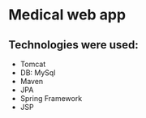 # Medical web app

## Technologies were used:
- Tomcat
- DB: MySql
- Maven
- JPA
- Spring Framework
- JSP
